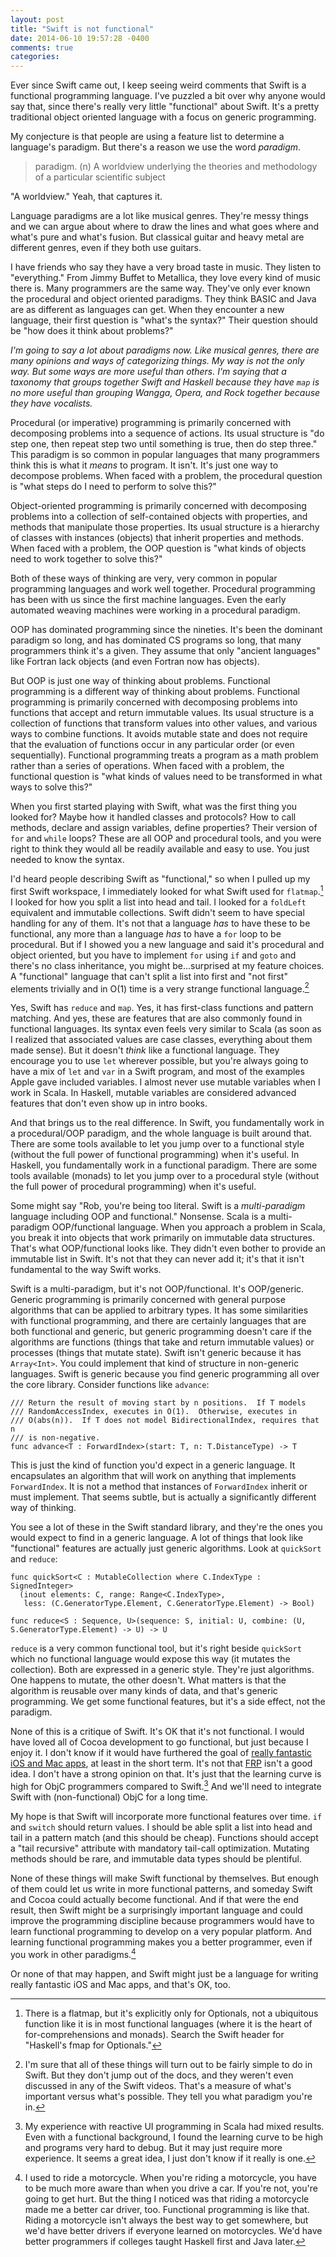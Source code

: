```yaml
---
layout: post
title: "Swift is not functional"
date: 2014-06-10 19:57:28 -0400
comments: true
categories: 
---
```


Ever since Swift came out, I keep seeing weird comments that Swift is a
functional programming language. I've puzzled a bit over why anyone would say
that, since there's really very little "functional" about Swift. It's a pretty
traditional object oriented language with a focus on generic programming.

My conjecture is that people are using a feature list to determine a
language's paradigm. But there's a reason we use the word *paradigm*.

> paradigm. (n) A worldview underlying the theories and methodology of a
> particular scientific subject

"A worldview." Yeah, that captures it.
<!-- more -->

Language paradigms are a lot like musical genres. They're messy things and we
can argue about where to draw the lines and what goes where and what's pure
and what's fusion. But classical guitar and heavy metal are different genres,
even if they both use guitars.

I have friends who say they have a very broad taste in music. They listen to
"everything." From Jimmy Buffet to Metallica, they love every kind of music
there is. Many programmers are the same way. They've only ever known the
procedural and object oriented paradigms. They think BASIC and Java are as
different as languages can get. When they encounter a new language, their
first question is "what's the syntax?" Their question should be "how does it
think about problems?"

*I'm going to say a lot about paradigms now. Like musical genres, there are
many opinions and ways of categorizing things. My way is not the only way. But
some ways are more useful than others. I'm saying that a taxonomy that groups
together Swift and Haskell because they have `map` is no more useful than
grouping Wangga, Opera, and Rock together because they have vocalists.*

Procedural (or imperative) programming is primarily concerned with decomposing
problems into a sequence of actions. Its usual structure is "do step one, then
repeat step two until something is true, then do step three." This paradigm is
so common in popular languages that many programmers think this is what it
*means* to program. It isn't. It's just one way to decompose problems. When
faced with a problem, the procedural question is "what steps do I need to
perform to solve this?"

Object-oriented programming is primarily concerned with decomposing problems
into a collection of self-contained objects with properties, and methods that
manipulate those properties. Its usual structure is a hierarchy of classes
with instances (objects) that inherit properties and methods. When faced with
a problem, the OOP question is "what kinds of objects need to work together to
solve this?"

Both of these ways of thinking are very, very common in popular programming
languages and work well together. Procedural programming has been with us
since the first machine languages. Even the early automated weaving machines
were working in a procedural paradigm.

OOP has dominated programming since the nineties. It's been the dominant
paradigm so long, and has dominated CS programs so long, that many programmers
think it's a given. They assume that only "ancient languages" like Fortran
lack objects (and even Fortran now has objects).

But OOP is just one way of thinking about problems. Functional programming is
a different way of thinking about problems. Functional programming is
primarily concerned with decomposing problems into functions that accept and
return immutable values. Its usual structure is a collection of functions that
transform values into other values, and various ways to combine functions. It
avoids mutable state and does not require that the evaluation of functions
occur in any particular order (or even sequentially). Functional programming
treats a program as a math problem rather than a series of operations. When
faced with a problem, the functional question is "what kinds of values need to
be transformed in what ways to solve this?"

When you first started playing with Swift, what was the first thing you looked
for? Maybe how it handled classes and protocols? How to call methods, declare
and assign variables, define properties? Their version of `for` and
`while` loops? These are all OOP and procedural tools, and you were right to
think they would all be readily available and easy to use. You just needed to
know the syntax.

I'd heard people describing Swift as "functional," so when I pulled up my
first Swift workspace, I immediately looked for what Swift used for
`flatmap`.[^flatmap] I looked for how you split a list into head and tail. I looked
for a `foldLeft` equivalent and immutable collections. Swift didn't seem to
have special handling for any of them. It's not that a language *has* to have
these to be functional, any more than a language *has* to have a `for` loop to
be procedural. But if I showed you a new language and said it's procedural and
object oriented, but you have to implement `for` using `if` and `goto` and
there's no class inheritance, you might be...surprised at my feature choices.
A "functional" language that can't split a list into first and "not first"
elements trivially and in O(1) time is a very strange functional language.[^simple]

[^flatmap]: There is a flatmap, but it's explicitly only for Optionals, not a ubiquitous function like it is in most functional languages (where it is the heart of for-comprehensions and monads). Search the Swift header for "Haskell's fmap for Optionals."

[^simple]: I'm sure that all of these things will turn out to be fairly simple to do in Swift. But they don't jump out of the docs, and they weren't even discussed in any of the Swift videos. That's a measure of what's important versus what's possible. They tell you what paradigm you're in.

Yes, Swift has `reduce` and `map`. Yes, it has first-class functions and
pattern matching. And yes, these are features that are also commonly found in
functional languages. Its syntax even feels very similar to Scala (as soon as
I realized that associated values are case classes, everything about them made
sense). But it doesn't *think* like a functional language. They encourage you
to use `let` wherever possible, but you're always going to have a mix of `let`
and `var` in a Swift program, and most of the examples Apple gave included
variables. I almost never use mutable variables when I work in Scala. In
Haskell, mutable variables are considered advanced features that don't even
show up in intro books.

And that brings us to the real difference. In Swift, you fundamentally work in
a procedural/OOP paradigm, and the whole language is built around that. There
are some tools available to let you jump over to a functional style (without
the full power of functional programming) when it's useful. In Haskell, you
fundamentally work in a functional paradigm. There are some tools available
(monads) to let you jump over to a procedural style (without the full power of
procedural programming) when it's useful.

Some might say "Rob, you're being too literal. Swift is a *multi-paradigm*
language including OOP and functional." Nonsense. Scala is a multi-paradigm
OOP/functional language. When you approach a problem in Scala, you break it
into objects that work primarily on immutable data structures. That's what
OOP/functional looks like. They didn't even bother to provide an immutable
list in Swift. It's not that they can never add it; it's that it isn't
fundamental to the way Swift works.

Swift is a multi-paradigm, but it's not OOP/functional. It's OOP/generic.
Generic programming is primarily concerned with general purpose algorithms
that can be applied to arbitrary types. It has some similarities with
functional programming, and there are certainly languages that are both
functional and generic, but generic programming doesn't care if the algorithms
are functions (things that take and return immutable values) or processes
(things that mutate state). Swift isn't generic because it has `Array<Int>`.
You could implement that kind of structure in non-generic languages. Swift is
generic because you find generic programming all over the core library.
Consider functions like `advance`:

~~~~
/// Return the result of moving start by n positions.  If T models
/// RandomAccessIndex, executes in O(1).  Otherwise, executes in
/// O(abs(n)).  If T does not model BidirectionalIndex, requires that n
/// is non-negative.
func advance<T : ForwardIndex>(start: T, n: T.DistanceType) -> T
~~~~

This is just the kind of function you'd expect in a generic language. It
encapsulates an algorithm that will work on anything that implements
`ForwardIndex`. It is not a method that instances of `ForwardIndex` inherit or
must implement. That seems subtle, but is actually a significantly different
way of thinking.

You see a lot of these in the Swift standard library, and they're the ones you
would expect to find in a generic language. A lot of things that look like
"functional" features are actually just generic algorithms. Look at
`quickSort` and `reduce`:

    func quickSort<C : MutableCollection where C.IndexType : SignedInteger>
      (inout elements: C, range: Range<C.IndexType>,
       less: (C.GeneratorType.Element, C.GeneratorType.Element) -> Bool)

    func reduce<S : Sequence, U>(sequence: S, initial: U, combine: (U, S.GeneratorType.Element) -> U) -> U

`reduce` is a very common functional tool, but it's right beside `quickSort`
which no functional language would expose this way (it mutates the
collection). Both are expressed in a generic style. They're just algorithms.
One happens to mutate, the other doesn't. What matters is that the algorithm
is reusable over many kinds of data, and that's generic programming. We get
some functional features, but it's a side effect, not the paradigm.

None of this is a critique of Swift. It's OK that it's not functional. I would
have loved all of Cocoa development to go functional, but just because I enjoy
it. I don't know if it would have furthered the goal of [really fantastic iOS and Mac apps](/week-of-swift/),
at least in the short term. It's not that
[FRP](https://github.com/ReactiveCocoa/ReactiveCocoa) isn't a good idea. I
don't have a strong opinion on that. It's just that the learning curve is high
for ObjC programmers compared to Swift.[^frp] And we'll need to integrate Swift
with (non-functional) ObjC for a long time.

[^frp]: My experience with reactive UI programming in Scala had mixed results. Even with a functional background, I found the learning curve to be high and programs very hard to debug. But it may just require more experience. It seems a great idea, I just don't know if it really is one.

My hope is that Swift will incorporate more functional features over time.
`if` and `switch` should return values. I should be able split a list into
head and tail in a pattern match (and this should be cheap). Functions should
accept a "tail recursive" attribute with mandatory tail-call optimization.
Mutating methods should be rare, and immutable data types should be plentiful.

None of these things will make Swift functional by themselves. But enough of
them could let us write in more functional patterns, and someday Swift and
Cocoa could actually become functional. And if that were the end result, then
Swift might be a surprisingly important language and could improve the
programming discipline because programmers would have to learn functional
programming to develop on a very popular platform. And learning functional
programming makes you a better programmer, even if you work in other
paradigms.[^motorcycle]

[^motorcycle]: I used to ride a motorcycle. When you're riding a motorcycle, you have to be much more aware than when you drive a car. If you're not, you're going to get hurt. But the thing I noticed was that riding a motorcycle made me a better car driver, too. Functional programming is like that. Riding a motorcycle isn't always the best way to get somewhere, but we'd have better drivers if everyone learned on motorcycles. We'd have better programmers if colleges taught Haskell first and Java later.

Or none of that may happen, and Swift might just be a language for writing
really fantastic iOS and Mac apps, and that's OK, too.
